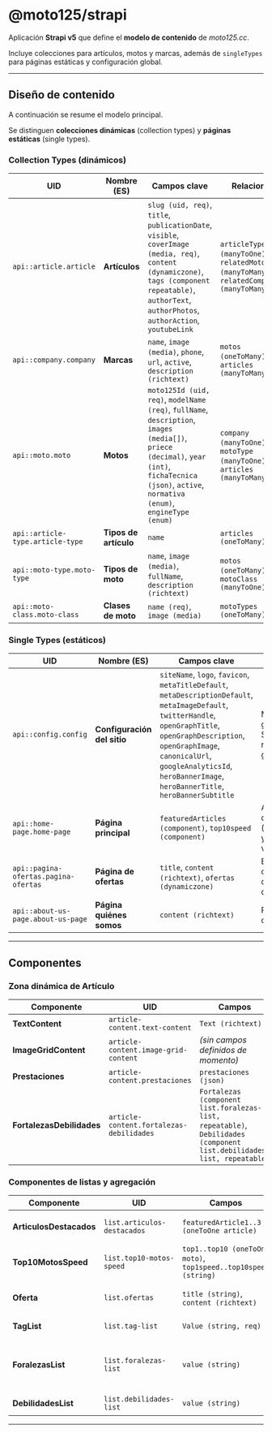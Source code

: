 # @moto125/strapi

Aplicación **Strapi v5** que define el **modelo de contenido** de *moto125.cc*.  

Incluye colecciones para artículos, motos y marcas, además de `singleTypes` para páginas estáticas y configuración global.

---

## Diseño de contenido

A continuación se resume el modelo principal.

Se distinguen **colecciones dinámicas** (collection types) y **páginas estáticas** (single types).

### Collection Types (dinámicos)

| UID | Nombre (ES) | Campos clave | Relaciones | Notas |
| --- | --- | --- | --- | --- |
| `api::article.article` | **Artículos** | `slug (uid, req)`, `title`, `publicationDate`, `visible`, `coverImage (media, req)`, `content (dynamiczone)`, `tags (component repeatable)`, `authorText`, `authorPhotos`, `authorAction`, `youtubeLink` | `articleType (manyToOne)`, `relatedMotos (manyToMany)`, `relatedCompanies (manyToMany)` | Rico en contenidos: texto, grids, prestaciones, fortalezas/debilidades. |
| `api::company.company` | **Marcas** | `name`, `image (media)`, `phone`, `url`, `active`, `description (richtext)` | `motos (oneToMany)`, `articles (manyToMany)` | Soporta logo/imagen y descripción larga. |
| `api::moto.moto` | **Motos** | `moto125Id (uid, req)`, `modelName (req)`, `fullName`, `description`, `images (media[])`, `priece (decimal)`, `year (int)`, `fichaTecnica (json)`, `active`, `normativa (enum)`, `engineType (enum)` | `company (manyToOne)`, `motoType (manyToOne)`, `articles (manyToMany)` | Campos de ficha técnica y galería. *(Nota: `priece` parece typo de `price`.)* |
| `api::article-type.article-type` | **Tipos de artículo** | `name` | `articles (oneToMany)` | Catálogo para clasificar artículos. |
| `api::moto-type.moto-type` | **Tipos de moto** | `name`, `image (media)`, `fullName`, `description (richtext)` | `motos (oneToMany)`, `motoClass (manyToOne)` | Taxonomía intermedia. |
| `api::moto-class.moto-class` | **Clases de moto** | `name (req)`, `image (media)` | `motoTypes (oneToMany)` | Taxonomía superior. |

### Single Types (estáticos)

| UID | Nombre (ES) | Campos clave | Notas |
| --- | --- | --- | --- |
| `api::config.config` | **Configuración del sitio** | `siteName`, `logo`, `favicon`, `metaTitleDefault`, `metaDescriptionDefault`, `metaImageDefault`, `twitterHandle`, `openGraphTitle`, `openGraphDescription`, `openGraphImage`, `canonicalUrl`, `googleAnalyticsId`, `heroBannerImage`, `heroBannerTitle`, `heroBannerSubtitle` | Metadatos globales, SEO y recursos gráficos. |
| `api::home-page.home-page` | **Página principal** | `featuredArticles (component)`, `top10speed (component)` | Agregadores de contenido (destacados y top por velocidad). |
| `api::pagina-ofertas.pagina-ofertas` | **Página de ofertas** | `title`, `content (richtext)`, `ofertas (dynamiczone)` | Bloques de ofertas como componentes dinámicos. |
| `api::about-us-page.about-us-page` | **Página quiénes somos** | `content (richtext)` | Página corporativa. |

---

## Componentes

### Zona dinámica de **Artículo**

| Componente | UID | Campos |
| --- | --- | --- |
| **TextContent** | `article-content.text-content` | `Text (richtext)` |
| **ImageGridContent** | `article-content.image-grid-content` | *(sin campos definidos de momento)* |
| **Prestaciones** | `article-content.prestaciones` | `prestaciones (json)` |
| **FortalezasDebilidades** | `article-content.fortalezas-debilidades` | `Fortalezas (component list.foralezas-list, repeatable)`, `Debilidades (component list.debilidades-list, repeatable)` |

### Componentes de **listas** y agregación

| Componente | UID | Campos | Uso |
| --- | --- | --- | --- |
| **ArticulosDestacados** | `list.articulos-destacados` | `featuredArticle1..3 (oneToOne article)` | Home: destacados manuales. |
| **Top10MotosSpeed** | `list.top10-motos-speed` | `top1..top10 (oneToOne moto)`, `top1speed..top10speed (string)` | Home: ranking con velocidades. |
| **Oferta** | `list.ofertas` | `title (string)`, `content (richtext)` | Página de ofertas (dynamiczone). |
| **TagList** | `list.tag-list` | `Value (string, req)` | Etiquetas libres para artículos. |
| **ForalezasList** | `list.foralezas-list` | `value (string)` | Item de fortaleza. *(typo “Foralezas” en UID de archivo)* |
| **DebilidadesList** | `list.debilidades-list` | `value (string)` | Item de debilidad. |


---
